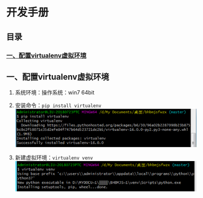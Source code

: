 # 开发手册

## 目录
### [一、配置virtualenv虚拟环境](#chapter01)






## <span id="chapter01">一、配置virtualenv虚拟环境</span>

1. 系统环境：操作系统：win7 64bit

2. 安装命令：`pip install virtualenv`   
![virtualenv安装截图](https://github.com/YaJunCui/bhbmjsfwzx/blob/master/pictures/install_virtualenv.png?raw=true)
4. 新建虚拟环境：`virtualenv venv`
![新建虚拟环境截图](https://github.com/YaJunCui/bhbmjsfwzx/blob/master/pictures/virtualenv_venv.png?raw=true)
